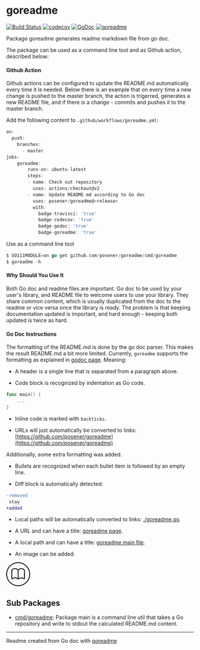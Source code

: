 # goreadme

[![Build Status](https://travis-ci.org/posener/goreadme.svg?branch=master)](https://travis-ci.org/posener/goreadme)
[![codecov](https://codecov.io/gh/posener/goreadme/branch/master/graph/badge.svg)](https://codecov.io/gh/posener/goreadme)
[![GoDoc](https://godoc.org/github.com/posener/goreadme?status.svg)](http://godoc.org/github.com/posener/goreadme)
[![goreadme](https://goreadme.herokuapp.com/badge/posener/goreadme.svg)](https://goreadme.herokuapp.com)

Package goreadme generates readme markdown file from go doc.

The package can be used as a command line tool and as Github action, described below:

#### Github Action

Github actions can be configured to update the README.md automatically every time it is needed.
Below there is an example that on every time a new change is pushed to the master branch, the
action is trigerred, generates a new README file, and if there is a change - commits and pushes
it to the master branch.

Add the following content to `.github/workflows/goreadme.yml`:

```go
on:
  push:
    branches:
      - master
jobs:
    goreadme:
        runs-on: ubuntu-latest
        steps:
        - name: Check out repository
          uses: actions/checkout@v2
        - name: Update README.md according to Go doc
          uses: posener/goreadme@<release>
          with:
            badge-travisci: 'true'
            badge-codecov: 'true'
            badge-godoc: 'true'
            badge-goreadme: 'true'
```

Use as a command line tool

```go
$ GO111MODULE=on go get github.com/posener/goreadme/cmd/goreadme
$ goreadme -h
```

#### Why Should You Use It

Both Go doc and readme files are important. Go doc to be used by your user's library, and README
file to welcome users to use your library. They share common content, which is usually duplicated
from the doc to the readme or vice versa once the library is ready. The problem is that keeping
documentation updated is important, and hard enough - keeping both updated is twice as hard.

#### Go Doc Instructions

The formatting of the README.md is done by the go doc parser. This makes the result README.md a
bit more limited. Currently, `goreadme` supports the formatting as explained in
[godoc page](https://blog.golang.org/godoc-documenting-go-code). Meaning:

* A header is a single line that is separated from a paragraph above.

* Code block is recognized by indentation as Go code.

```go
func main() {
	...
}
```

* Inline code is marked with `backticks`.

* URLs will just automatically be converted to links: [https://github.com/posener/goreadme](https://github.com/posener/goreadme)

Additionally, some extra formatting was added.

* Bullets are recognized when each bullet item is followed by an empty line.

* Diff block is automatically detected:

```diff
-removed
 stay
+added
```

* Local paths will be automatically converted to links: [./goreadme.go](./goreadme.go).

* A URL and can have a title: [goreadme page](https://github.com/posener/goreadme).

* A local path and can have a title: [goreadme main file](./goreamde.go).

* An image can be added:

![goreadme icon](./icon.png)

## Sub Packages

* [cmd/goreadme](./cmd/goreadme): Package main is a command line util that takes a Go repository and write to stdout the calculated README.md content.

---
Readme created from Go doc with [goreadme](https://github.com/posener/goreadme)
